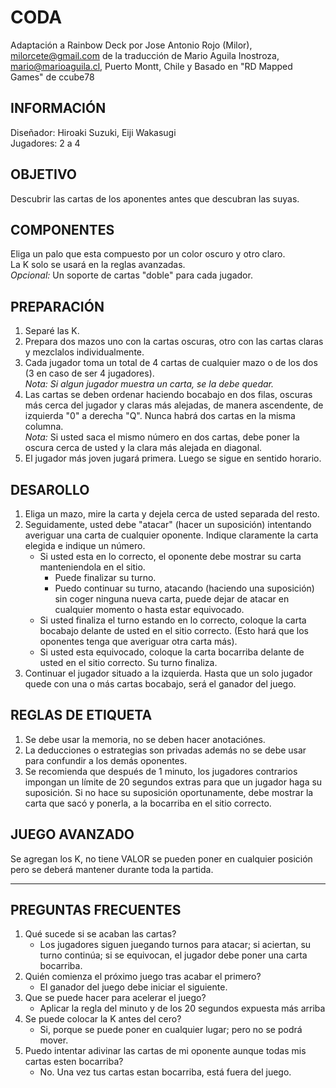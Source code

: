 # CODA
Adaptación a Rainbow Deck por Jose Antonio Rojo (Milor), milorcete@gmail.com de la traducción de Mario Aguila Inostroza, mario@marioaguila.cl, Puerto Montt, Chile y Basado en "RD Mapped Games" de ccube78

## INFORMACIÓN
Diseñador: Hiroaki Suzuki, Eiji Wakasugi  
Jugadores: 2 a 4

## OBJETIVO
Descubrir las cartas de los aponentes antes que descubran las suyas. 

## COMPONENTES
Eliga un palo que esta compuesto por un color oscuro y otro claro.  
La K solo se usará en la reglas avanzadas.  
*Opcional:* Un soporte de cartas "doble" para cada jugador.

## PREPARACIÓN
1. Separé las K.
2. Prepara dos mazos uno con la cartas oscuras, otro con las cartas claras y mezclalos individualmente.
3. Cada jugador toma un total de 4 cartas de cualquier mazo o de los dos (3 en caso de ser 4 jugadores).  
*Nota: Si algun jugador muestra un carta, se la debe quedar.*
4. Las cartas se deben ordenar haciendo bocabajo en dos filas, oscuras más cerca del jugador y claras más alejadas, de manera ascendente, de izquierda "0" a derecha "Q". Nunca habrá dos cartas en la misma columna.  
*Nota:* Si usted saca el mismo número en dos cartas, debe poner la oscura cerca de usted y la clara más alejada en diagonal.
5. El jugador más joven jugará primera. Luego se sigue en sentido horario.

## DESAROLLO
1. Eliga un mazo, mire la carta y dejela cerca de usted separada del resto. 
2. Seguidamente, usted debe "atacar" (hacer un suposición) intentando averiguar una carta de cualquier oponente. Indique claramente la carta elegida e indique un número.
    - Si usted esta en lo correcto, el oponente debe mostrar su carta manteniendola en el sitio.
        - Puede finalizar su turno.
        - Puedo continuar su turno, atacando (haciendo una suposición) sin coger ninguna nueva carta, puede dejar de atacar en cualquier momento o hasta estar equivocado.
    - Si usted finaliza el turno estando en lo correcto, coloque la carta bocabajo delante de usted en el sitio correcto. (Esto hará que los oponentes tenga que averiguar otra carta más).
    - Si usted esta equivocado, coloque la carta bocarriba delante de usted en el sitio correcto. Su turno finaliza. 
3. Continuar el jugador situado a la izquierda. Hasta que un solo jugador quede con una o más cartas bocabajo, será el ganador del juego.

## REGLAS DE ETIQUETA
1. Se debe usar la memoria, no se deben hacer anotaciónes.
2. La deducciones o estrategias son privadas además no se debe usar para confundir a los demás oponentes.
3. Se recomienda que después de 1 minuto, los jugadores contrarios impongan un límite de 20 segundos extras para que un jugador haga su suposición. Si no hace su suposición oportunamente, debe mostrar la carta que sacó y ponerla, a la bocarriba en el sitio correcto.

## JUEGO AVANZADO
Se agregan los K, no tiene VALOR se pueden poner en cualquier posición pero se deberá mantener durante toda la partida.

___

## PREGUNTAS FRECUENTES
1. Qué sucede si se acaban las cartas?  
    - Los jugadores siguen juegando turnos para atacar; si aciertan, su turno continúa; si se equivocan, el jugador debe poner una carta bocarriba.
2. Quién comienza el próximo juego tras acabar el primero?
    - El ganador del juego debe iniciar el siguiente.
3. Que se puede hacer para acelerar el juego?
    - Aplicar la regla del minuto y de los 20 segundos expuesta más arriba
4. Se puede colocar la K antes del cero?
    - Si, porque se puede poner en cualquier lugar; pero no se podrá mover.
5. Puedo intentar adivinar las cartas de mi oponente aunque todas mis cartas esten bocarriba?
    - No. Una vez tus cartas estan bocarriba, está fuera del juego.  